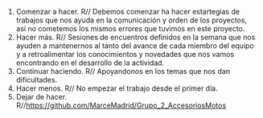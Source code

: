 1. Comenzar a hacer. R// Debemos comenzar ha hacer estartegias de trabajos que nos ayuda en la comunicación y orden de los proyectos, así no cometemos los mismos errores que tuvimos en este proyecto.
2. Hacer más. R// Sesiones de encuentros definidos en la semana que nos ayuden a mantenernos al tanto del avance de cada miembro del equipo y a retroalimentar los conocimientos y novedades que nos vamos encontrando en el desarrollo de la actividad.
3. Continuar haciendo. R// Apoyandonos en los temas que nos dan dificultades.
4. Hacer menos. R// No empezar el trabajo desde el primer día.
5. Dejar de hacer. R//https://github.com/MarceMadrid/Grupo_2_AccesoriosMotos

